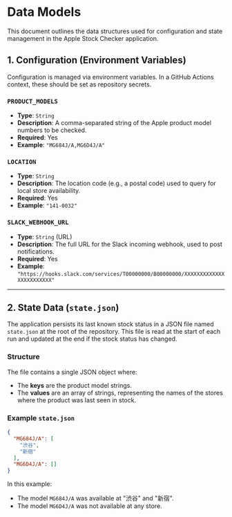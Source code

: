 # Data Models

This document outlines the data structures used for configuration and state management in the Apple Stock Checker application.

## 1. Configuration (Environment Variables)

Configuration is managed via environment variables. In a GitHub Actions context, these should be set as repository secrets.

### `PRODUCT_MODELS`

-   **Type**: `String`
-   **Description**: A comma-separated string of the Apple product model numbers to be checked.
-   **Required**: Yes
-   **Example**: `"MG684J/A,MG6D4J/A"`

### `LOCATION`

-   **Type**: `String`
-   **Description**: The location code (e.g., a postal code) used to query for local store availability.
-   **Required**: Yes
-   **Example**: `"141-0032"`

### `SLACK_WEBHOOK_URL`

-   **Type**: `String` (URL)
-   **Description**: The full URL for the Slack incoming webhook, used to post notifications.
-   **Required**: Yes
-   **Example**: `"https://hooks.slack.com/services/T00000000/B00000000/XXXXXXXXXXXXXXXXXXXXXXXX"`

---

## 2. State Data (`state.json`)

The application persists its last known stock status in a JSON file named `state.json` at the root of the repository. This file is read at the start of each run and updated at the end if the stock status has changed.

### Structure

The file contains a single JSON object where:
-   The **keys** are the product model strings.
-   The **values** are an array of strings, representing the names of the stores where the product was last seen in stock.

### Example `state.json`

```json
{
  "MG684J/A": [
    "渋谷",
    "新宿"
  ],
  "MG6D4J/A": []
}
```

In this example:
-   The model `MG684J/A` was available at "渋谷" and "新宿".
-   The model `MG6D4J/A` was not available at any store.
